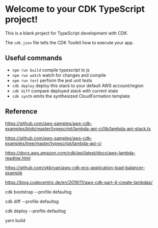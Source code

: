 # Welcome to your CDK TypeScript project!

This is a blank project for TypeScript development with CDK.

The `cdk.json` file tells the CDK Toolkit how to execute your app.

## Useful commands

- `npm run build` compile typescript to js
- `npm run watch` watch for changes and compile
- `npm run test` perform the jest unit tests
- `cdk deploy` deploy this stack to your default AWS account/region
- `cdk diff` compare deployed stack with current state
- `cdk synth` emits the synthesized CloudFormation template

## Reference

https://github.com/aws-samples/aws-cdk-examples/blob/master/typescript/lambda-api-ci/lib/lambda-api-stack.ts

https://github.com/aws-samples/aws-cdk-examples/tree/master/typescript/lambda-api-ci

https://docs.aws.amazon.com/cdk/api/latest/docs/aws-lambda-readme.html

https://github.com/ykbryan/aws-cdk-ecs-application-load-balancer-example

https://blog.codecentric.de/en/2019/11/aws-cdk-part-4-create-lambdas/

cdk bootstrap --profile defaultsg

cdk diff --profile defaultsg

cdk deploy --profile defaultsg

yarn build
